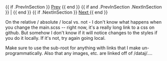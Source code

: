 <div class="footer">
  {{ if .PrevInSection }}
  <a href=" {{ .PrevInSection.Permalink }} ">Prev</a>
  {{ end }}
  {{ if and .PrevInSection .NextInSection }} | {{ end }}
  {{ if .NextInSection }}
  <a href=" {{ .NextInSection.Permalink }} "> Next </a>
  {{ end }}

</div>


On the relative / absolute / local vs. not - I don't know
what happens when you change the main.scss -- right now, it's a really long
link to a css on github. But somehow I don't know if it will notice changes
to the styles if you do it locally. If it's not, try again going local. 

Make sure to use the sub-root for anything with links that I make un-programmatically. 
Also that any images, etc. are linked off of /dataj/....